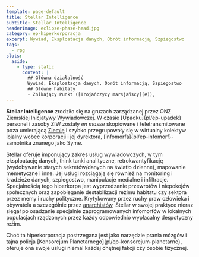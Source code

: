 ```yaml
---
template: page-default
title: Stellar Intelligence
subtitle: Stellar Intelligence
headerImage: eclipse-phase-head.jpg
category: ep-hiperkorporacja
excerpt: Wywiad, Eksploatacja danych, Obrót informacją, Szpiegostwo
tags:
  - rpg
slots:
  aside:
    - type: static
      content: |
        ## Główna działalność
        Wywiad, Eksploatacja danych, Obrót informacją, Szpiegostwo
        ## Główne habitaty
        - Znikający Punkt ([Trojańczycy marsjańscy](#)), 
---
```

**Stellar Intelligence** zrodziło się na gruzach zarządzanej przez ONZ Ziemskiej Inicjatywy Wywiadowczej. W czasie [Upadku]{pl/ep-upadek} personel i zasoby ZIW zostały _en masse_ skopiowane i teletransmitowane poza umierającą [Ziemię](#) i szybko przegrupowały się w wirtualny kolektyw lojalny wobec korporacji i jej dyrektora, [infomorfa]{pl/ep-infomorf}-samotnika znanego jako Syme.

Stellar oferuje imponujący zakres usług wywiadowczych, w tym eksploatację danych, think tanki analityczne, retrokwantyfikację (wydobywanie starych sekretów/danych na światło dzienne), mapowanie memetyczne i inne. Jej usługi rozciągają się również na monitoring i kradzieże danych, szpiegostwo, manipulacje medialne i infiltracje. Specjalnością tego hiperkorpa jest wyprzedzanie przewrotów i niepokojów społecznych oraz zapobieganie destabilizacji reżimu habitatu czy sektora przez memy i ruchy polityczne. Krytykowany przez ruchy praw człowieka i obywatela a szczególnie przez [anarchistów](Anarchi%C5%9Bci "Odrzucają hierarchiczną władzę, przenoszą kompetencje na jednostkę i promują działania kolektywne."), Stellar w swojej praktyce nieraz sięgał po osadzanie specjalnie zaprogramowanych infomorfów w lokalnych populacjach rządzonych przez każdy odpowiednio wypłacalny despotyczny reżim.

Choć ta hiperkorporacja postrzegana jest jako narzędzie prania mózgów i tajna policja [Konsorcjum Planetarnego]{pl/ep-konsorcjum-planetarne}, oferuje ona swoje usługi niemal każdej chętnej fakcji czy osobie fizycznej.
